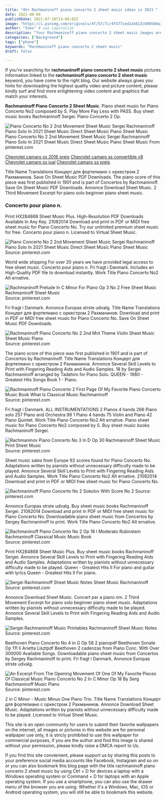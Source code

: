 ```yaml
---
title: "45+ Rachmaninoff piano concerto 2 sheet music ideas in 2021 "
date: 2021-06-04
publishDate: 2021-07-10T14:04:02Z
image: "https://i.pinimg.com/originals/4f/57/7c/4f577ced2a5613c6985b0a3d7babf553.jpg"
author: "Ines" # use capitalize
description: "Your Rachmaninoff piano concerto 2 sheet music images are available. Rachmaninoff piano concerto 2 sheet music are a topic that is being searched for and liked by netizens now. You can Download the Rachmaninoff piano concerto 2 sheet music files here. Download all free images."
categories: ["Background"]
tags: ["phone"]
keywords: "Rachmaninoff piano concerto 2 sheet music"
draft: false

---
```


If you're searching for **rachmaninoff piano concerto 2 sheet music** pictures information linked to the **rachmaninoff piano concerto 2 sheet music** keyword, you have come to the right  blog.  Our website always  gives you  hints  for downloading  the highest  quality video and picture  content, please kindly surf and find more enlightening video content and graphics  that match your interests.

**Rachmaninoff Piano Concerto 2 Sheet Music**. Piano sheet music for Piano Concerto No2 composed by S. Play More Pay Less with PASS. Buy sheet music books Rachmaninoff Sergei. Piano Concerto 2 Op.

![Piano Concerto No 2 2nd Movement Sheet Music Sergei Rachmaninoff Piano Solo In 2021 Sheet Music Direct Sheet Music Piano Sheet Music](https://i.pinimg.com/originals/6d/93/fa/6d93fa1e84a178f6b94ccffc4640a0de.png "Piano Concerto No 2 2nd Movement Sheet Music Sergei Rachmaninoff Piano Solo In 2021 Sheet Music Direct Sheet Music Piano Sheet Music")
Piano Concerto No 2 2nd Movement Sheet Music Sergei Rachmaninoff Piano Solo In 2021 Sheet Music Direct Sheet Music Piano Sheet Music From pinterest.com

[Chevrolet camaro ss 2016 preis](/chevrolet-camaro-ss-2016-preis/)
[Chevrolet camaro ss convertible v8](/chevrolet-camaro-ss-convertible-v8/)
[Chevrolet camaro ss jual](/chevrolet-camaro-ss-jual/)
[Chevrolet camaro ss preis](/chevrolet-camaro-ss-preis/)

Title Name Translations Концерт для фортепиано с оркестром 2 Рахманинов. Save On Sheet Music PDF Downloads. The piano score of this piece was first published in 1901 and is part of Concertos by Rachmaninoff. Save On Sheet Music PDF Downloads. Annonce Download Sheet Music. 2 Third Movement Excerpt for piano solo beginner piano sheet music.

### Concerto pour piano n.

Print HX284868 Sheet Music Plus. High-Resolution PDF Downloads Available In Any Key. 21082014 Download and print in PDF or MIDI free sheet music for Piano Concerto No. Try our unlimited premium sheet music for free. Concerto pour piano n. Licensed to Virtual Sheet Music.


![Piano Concerto No 2 2nd Movement Sheet Music Sergei Rachmaninoff Piano Solo In 2021 Sheet Music Direct Sheet Music Piano Sheet Music](https://i.pinimg.com/originals/6d/93/fa/6d93fa1e84a178f6b94ccffc4640a0de.png "Piano Concerto No 2 2nd Movement Sheet Music Sergei Rachmaninoff Piano Solo In 2021 Sheet Music Direct Sheet Music Piano Sheet Music")
Source: pinterest.com

World wide shipping For over 20 years we have provided legal access to free sheet music. Concerto pour piano n. Fri fragt i Danmark. Includes an High-Quality PDF file to download instantly. Work Title Piano Concerto No2 Alt ernative.

![Rachmaninoff Prelude In C Minor For Piano Op 3 No 2 Free Sheet Music Rachmaninoff Sheet Music](https://i.pinimg.com/originals/11/53/66/1153661e7b35ddff5d5ca96f2dca649e.jpg "Rachmaninoff Prelude In C Minor For Piano Op 3 No 2 Free Sheet Music Rachmaninoff Sheet Music")
Source: pinterest.com

Fri fragt i Danmark. Annonce Europas strste udvalg. Title Name Translations Концерт для фортепиано с оркестром 2 Рахманинов. Download and print in PDF or MIDI free sheet music for Piano Concerto No. Save On Sheet Music PDF Downloads.

![Rachmaninoff Piano Concerto No 2 2nd Mvt Theme Violin Sheet Music Sheet Music Piano](https://i.pinimg.com/originals/9d/6b/41/9d6b41c8896a0324602c2dfbea06b33d.png "Rachmaninoff Piano Concerto No 2 2nd Mvt Theme Violin Sheet Music Sheet Music Piano")
Source: pinterest.com

The piano score of this piece was first published in 1901 and is part of Concertos by Rachmaninoff. Title Name Translations Концерт для фортепиано с оркестром 2 Рахманинов. Annonce Several Skill Levels to Print with Fingering Reading Aids and Audio Samples. 18 by Sergei Rachmaninoff arranged by Tadahiro for Piano Solo. QUEEN - 1980 - Greatest Hits Songs Book 1 - Piano.

![Rachmaninoff Piano Concerto 2 First Page Of My Favorite Piano Concerto Music Book What Is Classical Music Rachmaninoff](https://i.pinimg.com/originals/94/41/fd/9441fd4f881e8895f68f0cbd13b5f681.jpg "Rachmaninoff Piano Concerto 2 First Page Of My Favorite Piano Concerto Music Book What Is Classical Music Rachmaninoff")
Source: pinterest.com

Fri fragt i Danmark. ALL INSTRUMENTATIONS 2 Pianos 4 hands 266 Piano solo 257 Piano and Orchestra 99 1 Piano 4 hands 75 Violin and Piano 42 Piano Quintet. Work Title Piano Concerto No2 Alt ernative. Piano sheet music for Piano Concerto No2 composed by S. Buy sheet music books Rachmaninoff Sergei.

![Rachmaninov Piano Concerto No 3 In D Op 30 Rachmaninoff Sheet Music Print Sheet Music](https://i.pinimg.com/originals/6d/7f/84/6d7f84d10dc9fd0cd0ab42c1198f9496.jpg "Rachmaninov Piano Concerto No 3 In D Op 30 Rachmaninoff Sheet Music Print Sheet Music")
Source: pinterest.com

Sheet music sales from Europe 92 scores found for Piano Concerto No. Adaptations written by pianists without unnecessary difficulty made to be played. Annonce Several Skill Levels to Print with Fingering Reading Aids and Audio Samples. Work Title Piano Concerto No2 Alt ernative. 21082014 Download and print in PDF or MIDI free sheet music for Piano Concerto No.

![Rachmaninoff Piano Concerto No 2 Sokolov With Score No 2](https://i.pinimg.com/originals/d3/71/12/d37112f0018a50ebd0a26a069ba16dc7.jpg "Rachmaninoff Piano Concerto No 2 Sokolov With Score No 2")
Source: pinterest.com

Annonce Europas strste udvalg. Buy sheet music books Rachmaninoff Sergei. 21082014 Download and print in PDF or MIDI free sheet music for Piano Concerto No. Downloadable piano sheet music from Concertos by Sergey Rachmaninoff to print. Work Title Piano Concerto No2 Alt ernative.

![Rachmaninoff Piano Concerto No 2 Op 18 I Moderato Rubinstein Rachmaninoff Classical Music Music Book](https://i.pinimg.com/originals/7f/35/5e/7f355e023dfc08ed182fe6c36ea82bd5.jpg "Rachmaninoff Piano Concerto No 2 Op 18 I Moderato Rubinstein Rachmaninoff Classical Music Music Book")
Source: pinterest.com

Print HX284868 Sheet Music Plus. Buy sheet music books Rachmaninoff Sergei. Annonce Several Skill Levels to Print with Fingering Reading Aids and Audio Samples. Adaptations written by pianists without unnecessary difficulty made to be played. Queen - Greatest Hits II For piano and guitar with lyrics Queen - Greatest Hits II For piano.

![Sergei Rachmaninoff Sheet Music Notes Sheet Music Rachmaninoff](https://i.pinimg.com/originals/54/08/ef/5408effb7912f5f879676df87406b539.png "Sergei Rachmaninoff Sheet Music Notes Sheet Music Rachmaninoff")
Source: pinterest.com

Annonce Download Sheet Music. Concert per a piano nm. 2 Third Movement Excerpt for piano solo beginner piano sheet music. Adaptations written by pianists without unnecessary difficulty made to be played. Annonce Several Skill Levels to Print with Fingering Reading Aids and Audio Samples.

![Sergei Rachmaninoff Music Printables Rachmaninoff Sheet Music Notes](https://i.pinimg.com/originals/3e/0c/f8/3e0cf884eb32eedf9331b1c32428d6b2.png "Sergei Rachmaninoff Music Printables Rachmaninoff Sheet Music Notes")
Source: pinterest.com

Beethoven Piano Concerto No 4 in G Op 58 2 pianopdf Beethoven Sonate Op 111 Ii Arietta Lisztpdf Beethoven 2 cadenzas from Piano Conc. With Over 300000 Available Songs. Downloadable piano sheet music from Concertos by Sergey Rachmaninoff to print. Fri fragt i Danmark. Annonce Europas strste udvalg.

![An Excerpt From The Opening Movement Of One Of My Favorite Pieces Of Classical Music Piano Concerto No 2 In C Minor Op 18 By Serg Rachmaninoff Music Piano](https://i.pinimg.com/originals/4f/57/7c/4f577ced2a5613c6985b0a3d7babf553.jpg "An Excerpt From The Opening Movement Of One Of My Favorite Pieces Of Classical Music Piano Concerto No 2 In C Minor Op 18 By Serg Rachmaninoff Music Piano")
Source: pinterest.com

2 in C Minor - Music Minus One Piano Trio. Title Name Translations Концерт для фортепиано с оркестром 2 Рахманинов. Annonce Download Sheet Music. Adaptations written by pianists without unnecessary difficulty made to be played. Licensed to Virtual Sheet Music.

This site is an open community for users to submit their favorite wallpapers on the internet, all images or pictures in this website are for personal wallpaper use only, it is stricly prohibited to use this wallpaper for commercial purposes, if you are the author and find this image is shared without your permission, please kindly raise a DMCA report to Us.

If you find this site convienient, please support us by sharing this posts to your preference social media accounts like Facebook, Instagram and so on or you can also bookmark this blog page with the title rachmaninoff piano concerto 2 sheet music by using Ctrl + D for devices a laptop with a Windows operating system or Command + D for laptops with an Apple operating system. If you use a smartphone, you can also use the drawer menu of the browser you are using. Whether it's a Windows, Mac, iOS or Android operating system, you will still be able to bookmark this website.
